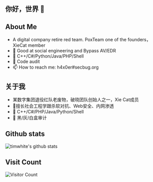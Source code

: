 ## 你好，世界 👋

## About Me
  -  A digital company retire red team. PoxTeam one of the founders， XieCat member
  - 👏 Good at social engineering and Bypass AV/EDR
  - 🤏 C++/C#/Python/Java/PHP/Shell
  - 🤏 Code audit
  - 📫 How to reach me: h4x0er#secbug.org

## 关于我
 - 某数字集团退役红队老废物，破晓团队创始人之一，Xie Cat成员
 - 👏擅长社会工程学跟杀软对抗、Web安全、内网渗透
 - 🤏 C++/C#/PHP/Java/Python/Shell
 - 🤏 黑/灰/白盒审计
## Github stats
![timwhite's github stats](https://github-readme-stats.vercel.app/api?username=we1h0&count_private=true&show_icons=true)

## Visit Count
![Visitor Count](https://profile-counter.glitch.me/we1h0/count.svg)

